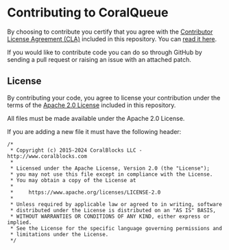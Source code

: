 # Contributing to CoralQueue

By choosing to contribute you certify that you agree with the [Contributor License Agreement (CLA)](CLA.md) included in this repository. You can [read it here](CLA.md).

If you would like to contribute code you can do so through GitHub by sending a pull request or raising an issue with an attached patch.

## License

By contributing your code, you agree to license your contribution under the terms of the [Apache 2.0 License](LICENSE) included in this repository.

All files must be made available under the Apache 2.0 License.

If you are adding a new file it must have the following header:

```
/*
 * Copyright (c) 2015-2024 CoralBlocks LLC - http://www.coralblocks.com
 *
 * Licensed under the Apache License, Version 2.0 (the "License");
 * you may not use this file except in compliance with the License.
 * You may obtain a copy of the License at
 *
 *     https://www.apache.org/licenses/LICENSE-2.0
 *
 * Unless required by applicable law or agreed to in writing, software
 * distributed under the License is distributed on an "AS IS" BASIS,
 * WITHOUT WARRANTIES OR CONDITIONS OF ANY KIND, either express or implied.
 * See the License for the specific language governing permissions and
 * limitations under the License.
 */
 ```

